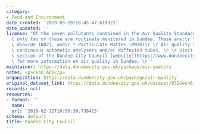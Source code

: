 ```yaml
---
category:
- Food and Environment
date_created: '2019-03-19T16:45:47.619321'
date_updated: ''
license: "Of the seven pollutants contained in the Air Quality Standards, currently\
  \ only two of these are routinely monitored in Dundee. These are:\r \r * Nitrogen\
  \ dioxide (NO2), and\r * Particulate Matter (PM10)\r \r Air quality monitored using\
  \ continuous automatic analysers and/or diffusion tubes. \r \r Visit the Air Quality\
  \ section of the Dundee City Council [website](https://www.dundeecity.gov.uk/service-area/neighbourhood-services/community-safety-and-protection/air-quality-dundee)\
  \ for more information on air quality in Dundee. \r "
maintainer: https://data.dundeecity.gov.uk/package/air-quality
notes: <p>ckan API</p>
organization: https://data.dundeecity.gov.uk/package/air-quality
original_dataset_link: https://data.dundeecity.gov.uk/dataset/832dec46-1a16-4dd0-a30c-606bb1ecc9c1/resource/3afa4345-b158-4e4f-a4e5-02f596fec9fa/download/copy-of-2017-dcc-pdt-data-summary-copy.csv
records: null
resources:
- format: ''
  name: ''
  url: '2018-02-12T18:56:30.738413'
schema: default
title: Dundee City Council
---
```

